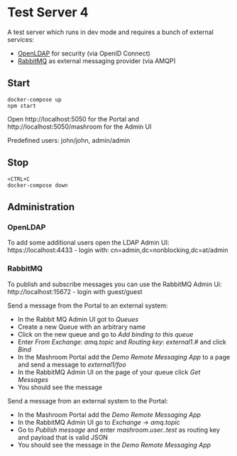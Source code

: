 
# Test Server 4

A test server which runs in dev mode and requires a bunch of external services:

 * [OpenLDAP](https://www.openldap.org/) for security (via OpenID Connect)
 * [RabbitMQ](https://www.rabbitmq.com/) as external messaging provider (via AMQP)

## Start

    docker-compose up
    npm start

Open http://localhost:5050 for the Portal and http://localhost:5050/mashroom for the Admin UI

Predefined users: john/john, admin/admin

## Stop

    <CTRL+C
    docker-compose down

## Administration

### OpenLDAP

To add some additional users open the LDAP Admin UI: https://localhost:4433 - login with: cn=admin,dc=nonblocking,dc=at/admin

### RabbitMQ

To publish and subscribe messages you can use the RabbitMQ Admin Ui: http://localhost:15672 - login with guest/guest

Send a message from the Portal to an external system:

 * In the Rabbit MQ Admin UI got to *Queues*
 * Create a new Queue with an arbitrary name
 * Click on the new queue and go to *Add binding to this queue*
 * Enter *From Exchange*: *amq.topic* and *Routing key*: *external1.#* and click *Bind*
 * In the Mashroom Portal add the *Demo Remote Messaging App* to a page and send a message to *external1/foo*
 * In the RabbitMQ Admin UI on the page of your queue click *Get Messages*
 * You should see the message

Send a message from an external system to the Portal:

 * In the Mashroom Portal add the *Demo Remote Messaging App*
 * In the RabbitMQ Admin UI go to *Exchange* -> *amq.topic*
 * Go to *Publish message* and enter *mashroom.user.<portal-user>.test* as routing key and payload that is valid JSON
 * You should see the message in the *Demo Remote Messaging App*

